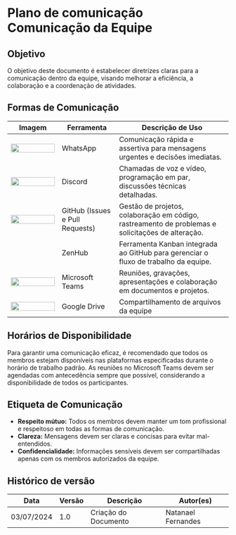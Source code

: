 # Plano de comunicação Comunicação da Equipe

## Objetivo
O objetivo deste documento é estabelecer diretrizes claras para a comunicação dentro da equipe, visando melhorar a eficiência, a colaboração e a coordenação de atividades.

## Formas de Comunicação

| Imagem | Ferramenta         | Descrição de Uso                                                                 |
|--------|--------------------|----------------------------------------------------------------------------------|
| <img src="https://static.vecteezy.com/system/resources/previews/023/986/589/non_2x/whatsapp-logo-whatsapp-logo-transparent-whatsapp-icon-transparent-free-free-png.png" height="20px" width="100px"> | WhatsApp            | Comunicação rápida e assertiva para mensagens urgentes e decisões imediatas.     |
| <img src="https://www.freepnglogos.com/uploads/discord-logo-png/discord-logo-logodownload-download-logotipos-1.png" height="20px" width="100px">   | Discord             | Chamadas de voz e vídeo, programação em par, discussões técnicas detalhadas.     |
| <img src="https://pngimg.com/uploads/github/github_PNG40.png" height="20px" width="100px">    | GitHub (Issues e Pull Requests) | Gestão de projetos, colaboração em código, rastreamento de problemas e solicitações de alteração. |
| <img src="https://app.zenhub.com/dist/favicon/apple-touch-icon.png" height="15px" width="100px">   | ZenHub              | Ferramenta Kanban integrada ao GitHub para gerenciar o fluxo de trabalho da equipe. |
| <img src="https://d1fdloi71mui9q.cloudfront.net/KG6Bw8GRJOgOyoDgxblL_wKaXXL2c0b1Zi2DP" height="20px" width="100px"> | Microsoft Teams     | Reuniões, gravações, apresentações e colaboração em documentos e projetos.        |
|<img src="https://w7.pngwing.com/pngs/587/716/png-transparent-drive-google-google-s-logo-icon.png" height="20px" width="100px">|Google Drive| Compartilhamento de arquivos da equipe|

## Horários de Disponibilidade
Para garantir uma comunicação eficaz, é recomendado que todos os membros estejam disponíveis nas plataformas especificadas durante o horário de trabalho padrão. As reuniões no Microsoft Teams devem ser agendadas com antecedência sempre que possível, considerando a disponibilidade de todos os participantes.


## Etiqueta de Comunicação
- **Respeito mútuo:** Todos os membros devem manter um tom profissional e respeitoso em todas as formas de comunicação.
- **Clareza:** Mensagens devem ser claras e concisas para evitar mal-entendidos.
- **Confidencialidade:** Informações sensíveis devem ser compartilhadas apenas com os membros autorizados da equipe.

## Histórico de versão
| Data | Versão | Descrição | Autor(es) |
| ---- | ---- | ---- | ---- |
| 03/07/2024 | 1.0 | Criação do Documento | Natanael Fernandes |